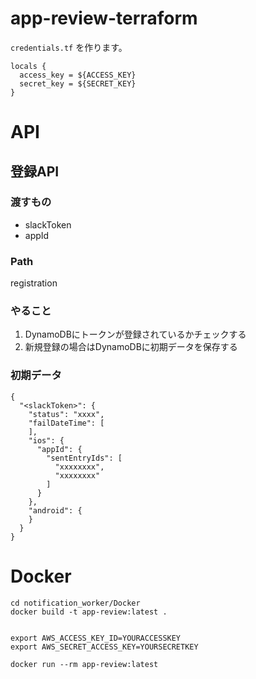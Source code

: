 # app-review-terraform


`credentials.tf` を作ります。

```
locals {
  access_key = ${ACCESS_KEY}
  secret_key = ${SECRET_KEY}
}
```


# API

## 登録API

### 渡すもの
- slackToken
- appId

### Path
registration

### やること

1. DynamoDBにトークンが登録されているかチェックする
2. 新規登録の場合はDynamoDBに初期データを保存する

### 初期データ

```
{
  "<slackToken>": {
    "status": "xxxx",
    "failDateTime": [
    ],
    "ios": {
      "appId": {
        "sentEntryIds": [
          "xxxxxxxx",
          "xxxxxxxx"   
        ]
      }
    },
    "android": { 
    }
  }
}
```



# Docker

```
cd notification_worker/Docker
docker build -t app-review:latest .


export AWS_ACCESS_KEY_ID=YOURACCESSKEY
export AWS_SECRET_ACCESS_KEY=YOURSECRETKEY

docker run --rm app-review:latest


```
